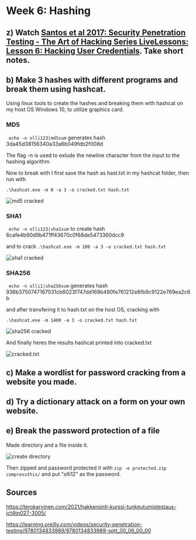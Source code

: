 # Week 6: Hashing

## z) Watch [Santos et al 2017: Security Penetration Testing - The Art of Hacking Series LiveLessons: Lesson 6: Hacking User Credentials](!https://learning.oreilly.com/videos/security-penetration-testing/9780134833989/9780134833989-sptt_00_06_00_00). Take short notes.

## b) Make 3 hashes with different programs and break them using hashcat.

Using linux tools to create the hashes and breaking them with hashcat on my host OS Windows 10, to utilize graphics card.

### MD5

``` echo -n olli123|md5sum``` generates hash 3da45d38156340a33a6b049fdb2f008d

The flag -n is used to exlude the newline character from the input to the hashing algorithm.

Now to break with I first save the hash as hast.txt in my hashcat folder, then run with 

``` .\hashcat.exe -m 0 -a 3 -o cracked.txt hash.txt ```

![md5 cracked](/week-6/md5-cracked.png)

### SHA1

``` echo -n olli123|sha1sum``` to create hash 6cafe4b90d9b471ff43670c0f68de5473360dcc9

and to crack ``` .\hashcat.exe -m 100 -a 3 -o cracked.txt hash.txt ```

![sha1 cracked](/week-6/sha1-cracked.png)

### SHA256

``` echo -n olli1|sha256sum``` generates hash 936b3750747167031cb6023f747dd169b490fe761212e8fb9c9122e769ea2c6b

and after transfering it to hash.txt on the host OS, cracking with

``` .\hashcat.exe -m 1400 -a 3 -o cracked.txt hash.txt ```

![sha256 cracked](/week-6/sha256-cracked.png)

And finally heres the results hashcat printed into cracked.txt 

![cracked.txt](/week-6/cracked-txt.png)

## c) Make a wordlist for password cracking from a website you made.

## d) Try a dictionary attack on a form on your own website.

## e) Break the password protection of a file

Made directory and a file inside it. 

![create directory](/week-6/mkdir.png)

Then zipped and password protected it with ``` zip -e protected.zip compressthis/ ``` and put "olli12" as the password. 



## Sources

https://terokarvinen.com/2021/hakkerointi-kurssi-tunkeutumistestaus-ict4tn027-3005/

https://learning.oreilly.com/videos/security-penetration-testing/9780134833989/9780134833989-sptt_00_06_00_00
